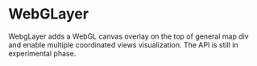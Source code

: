 WebGLayer
==========

WebgLayer adds a WebGL canvas overlay on the top of 
general map div and enable multiple coordinated views visualization.
The API is still in experimental phase.